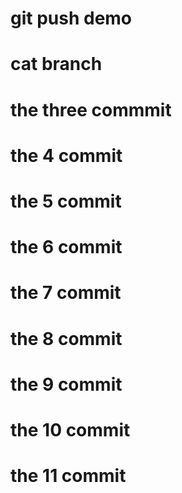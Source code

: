 # git push demo

# cat branch

# the three commmit

# the 4 commit

# the 5 commit

# the 6 commit

# the 7 commit

# the 8 commit

# the 9 commit

# the 10 commit

# the 11 commit
